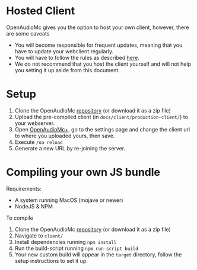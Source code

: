 # Hosted Client
OpenAudioMc gives you the option to host your own client, however, there are some caveats
- You will become responsible for frequent updates, meaning that you have to update your webclient regularly.
- You will have to follow the rules as described [here](https://github.com/Mindgamesnl/OpenAudioMc/blob/master/LICENCE_and_PRIVACY.md).
- We do not recommend that you host the client yourself and will not help you setting it up aside from this document.

# Setup
1. Clone the OpenAudioMc [repository](https://github.com/Mindgamesnl/OpenAudioMc) (or download it as a zip file) 
2. Upload the pre-compiled client (in `docs/client/production-client/`) to your webserver.
3. Open [OpenAudioMc+](OpenAudioMc+.md), go to the settings page and change the client url to where you uploaded yours, then save.
4. Execute `/oa reload`
5. Generate a new URL by re-joining the server.

# Compiling your own JS bundle
Requirements:
 - A system running MacOS (mojave or newer)
 - NodeJS & NPM
 
 To compile
 1. Clone the OpenAudioMc [repository](https://github.com/Mindgamesnl/OpenAudioMc) (or download it as a zip file)
 2. Navigate to `client/`
 3. Install dependencies running `npm install`
 4. Run the build-script running `npm run-script build`
 5. Your new custom build will appear in the `target` directory, follow the setup instructions to set it up. 
